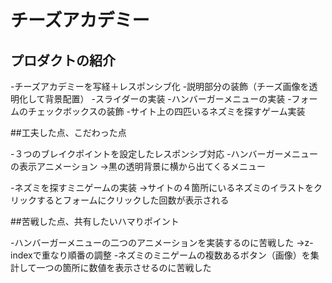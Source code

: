 # チーズアカデミー

## プロダクトの紹介

-チーズアカデミーを写経＋レスポンシブ化
-説明部分の装飾（チーズ画像を透明化して背景配置）
-スライダーの実装
-ハンバーガーメニューの実装
-フォームのチェックボックスの装飾
-サイト上の四匹いるネズミを探すゲーム実装

##工夫した点、こだわった点

-３つのブレイクポイントを設定したレスポンシブ対応
-ハンバーガーメニューの表示アニメーション
→黒の透明背景に横から出てくるメニュー

-ネズミを探すミニゲームの実装
→サイトの４箇所にいるネズミのイラストをクリックするとフォームにクリックした回数が表示される

##苦戦した点、共有したいハマりポイント

-ハンバーガーメニューの二つのアニメーションを実装するのに苦戦した
→z-indexで重なり順番の調整
-ネズミのミニゲームの複数あるボタン（画像）を集計して一つの箇所に数値を表示させるのに苦戦した



